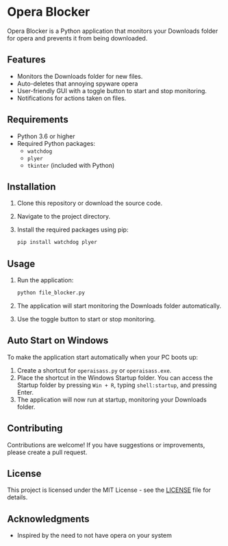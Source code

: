 # Opera Blocker

Opera Blocker is a Python application that monitors your Downloads folder for opera and prevents it from being downloaded.

## Features

- Monitors the Downloads folder for new files.
- Auto-deletes that annoying spyware opera
- User-friendly GUI with a toggle button to start and stop monitoring.
- Notifications for actions taken on files.

## Requirements

- Python 3.6 or higher
- Required Python packages:
  - `watchdog`
  - `plyer`
  - `tkinter` (included with Python)

## Installation

1. Clone this repository or download the source code.
2. Navigate to the project directory.
3. Install the required packages using pip:

   ```bash
   pip install watchdog plyer
   ```

## Usage

1. Run the application:

   ```bash
   python file_blocker.py
   ```

2. The application will start monitoring the Downloads folder automatically.
3. Use the toggle button to start or stop monitoring.

## Auto Start on Windows

To make the application start automatically when your PC boots up:

1. Create a shortcut for `operaisass.py` or `operaisass.exe`.
2. Place the shortcut in the Windows Startup folder. You can access the Startup folder by pressing `Win + R`, typing `shell:startup`, and pressing Enter.
3. The application will now run at startup, monitoring your Downloads folder.

## Contributing

Contributions are welcome! If you have suggestions or improvements, please create a pull request.

## License

This project is licensed under the MIT License - see the [LICENSE](LICENSE) file for details.

## Acknowledgments

- Inspired by the need to not have opera on your system
